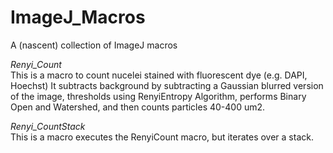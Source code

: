 # ImageJ_Macros
A (nascent) collection of ImageJ macros

*Renyi_Count*  
This is a macro to count nucelei stained with fluorescent dye (e.g. DAPI, Hoechst)
It subtracts background by subtracting a Gaussian blurred version of the image, thresholds using RenyiEntropy Algorithm, performs Binary Open and Watershed, and then counts particles 40-400 um2.

*Renyi_CountStack*  
This is a macro executes the RenyiCount macro, but iterates over a stack.
